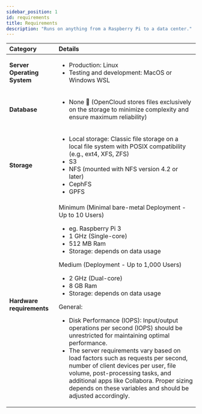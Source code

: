 ```yaml
---
sidebar_position: 1
id: requirements
title: Requirements
description: "Runs on anything from a Raspberry Pi to a data center."
---
```


| Category                    | Details                                                                                                                                                                                                                                                                                                                                                                                                                                                                                                                                                                                                                                                                                                                                                           |
| :-------------------------- | :---------------------------------------------------------------------------------------------------------------------------------------------------------------------------------------------------------------------------------------------------------------------------------------------------------------------------------------------------------------------------------------------------------------------------------------------------------------------------------------------------------------------------------------------------------------------------------------------------------------------------------------------------------------------------------------------------------------------------------------------------------------- |
| **Server Operating System** | <ul><li>Production: Linux</li><li>Testing and development: MacOS or Windows WSL</li></ul>                                                                                                                                                                                                                                                                                                                                                                                                                                                                                                                                                                                                                                                                         |
| **Database**                | <ul><li>None 🤠 (OpenCloud stores files exclusively on the storage to minimize complexity and ensure maximum reliability)</li></ul>                                                                                                                                                                                                                                                                                                                                                                                                                                                                                                                                                                                                                               |
| **Storage**                 | <ul><li>Local storage: Classic file storage on a local file system with POSIX compatibility (e.g., ext4, XFS, ZFS)</li><li>S3</li><li>NFS (mounted with NFS version 4.2 or later)</li><li>CephFS</li><li>GPFS</li></ul>                                                                                                                                                                                                                                                                                                                                                                                                                                                                                                                                           |
| **Hardware requirements**   | Minimum (Minimal bare-metal Deployment - Up to 10 Users) <ul><li>eg. Raspberry Pi 3</li><li>1 GHz (Single-core)</li><li>512 MB Ram</li><li>Storage: depends on data usage</li></ul> Medium (Deployment - Up to 1,000 Users) <ul><li>2 GHz (Dual-core)</li><li>8 GB Ram</li><li>Storage: depends on data usage</li></ul> General: <ul><li>Disk Performance (IOPS): Input/output operations per second (IOPS) should be unrestricted for maintaining optimal performance.</li><li>The server requirements vary based on load factors such as requests per second, number of client devices per user, file volume, post-processing tasks, and additional apps like Collabora. Proper sizing depends on these variables and should be adjusted accordingly.</li></ul> |
